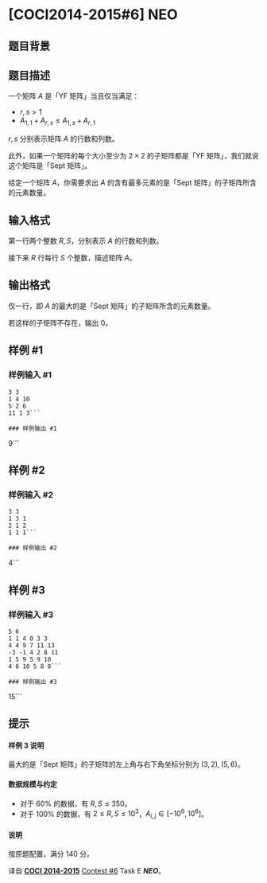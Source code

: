 # [COCI2014-2015#6] NEO

## 题目背景



## 题目描述

一个矩阵 $A$ 是「YF 矩阵」当且仅当满足：

- $r,s>1$
- $A_{1,1}+A_{r,s}\le A_{1,s}+A_{r,1}$

$r,s$ 分别表示矩阵 $A$ 的行数和列数。

此外，如果一个矩阵的每个大小至少为 $2\times2$ 的子矩阵都是「YF 矩阵」，我们就说这个矩阵是「Sept 矩阵」。

给定一个矩阵 $A$，你需要求出 $A$ 的含有最多元素的是「Sept 矩阵」的子矩阵所含的元素数量。

## 输入格式

第一行两个整数 $R,S$，分别表示 $A$ 的行数和列数。

接下来 $R$ 行每行 $S$ 个整数，描述矩阵 $A$。

## 输出格式

仅一行，即 $A$ 的最大的是「Sept 矩阵」的子矩阵所含的元素数量。

若这样的子矩阵不存在，输出 $0$。

## 样例 #1

### 样例输入 #1
```
3 3
1 4 10
5 2 6
11 1 3```

### 样例输出 #1

```
9```

## 样例 #2

### 样例输入 #2
```
3 3
1 3 1
2 1 2
1 1 1```

### 样例输出 #2

```
4```

## 样例 #3

### 样例输入 #3
```
5 6
1 1 4 0 3 3
4 4 9 7 11 13
-3 -1 4 2 8 11
1 5 9 5 9 10
4 8 10 5 8 8```

### 样例输出 #3

```
15```

## 提示

#### 样例 3 说明

最大的是「Sept 矩阵」的子矩阵的左上角与右下角坐标分别为 $(3,2),(5,6)$。

#### 数据规模与约定

- 对于 $60\%$ 的数据，有 $R,S\le 350$。
- 对于 $100\%$ 的数据，有 $2\le R,S\le 10^3$，$A_{i,j}\in[-10^6,10^6]$。

#### 说明

按原题配置，满分 140 分。

译自 **[COCI 2014-2015](https://hsin.hr/coci/archive/2014_2015/)** [Contest #6](https://hsin.hr/coci/archive/2014_2015/contest6_tasks.pdf) Task E _**NEO**_。
